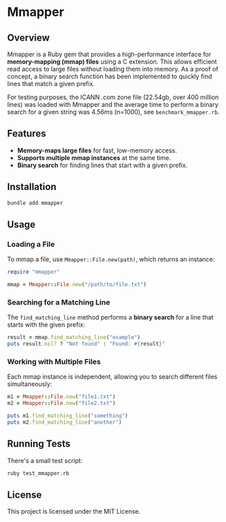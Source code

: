 # Mmapper

## Overview
Mmapper is a Ruby gem that provides a high-performance interface for **memory-mapping (mmap) files** using a C extension. This allows efficient read access to large files without loading them into memory. As a proof of concept, a binary search function has been implemented to quickly find lines that match a given prefix.

For testing purposes, the ICANN .com zone file (22.54gb, over 400 million lines) was loaded with Mmapper and the average time to perform a binary search for a given string was 4.56ms (n=1000), see `benchmark_mmapper.rb`.

## Features
- **Memory-maps large files** for fast, low-memory access.
- **Supports multiple mmap instances** at the same time.
- **Binary search** for finding lines that start with a given prefix.

## Installation

```sh
bundle add mmapper
```

## Usage

### Loading a File
To mmap a file, use `Mmapper::File.new(path)`, which returns an instance:

```ruby
require "mmapper"

mmap = Mmapper::File.new("/path/to/file.txt")
```

### Searching for a Matching Line
The `find_matching_line` method performs a **binary search** for a line that starts with the given prefix:

```ruby
result = mmap.find_matching_line("example")
puts result.nil? ? "Not found" : "Found: #{result}"
```

### Working with Multiple Files
Each mmap instance is independent, allowing you to search different files simultaneously:

```ruby
m1 = Mmapper::File.new("file1.txt")
m2 = Mmapper::File.new("file2.txt")

puts m1.find_matching_line("something")
puts m2.find_matching_line("another")
```

## Running Tests
There's a small test script:

```sh
ruby test_mmapper.rb
```

## License
This project is licensed under the MIT License.


